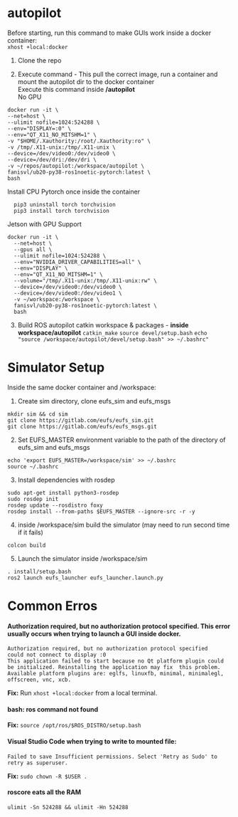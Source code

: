 # autopilot

Before starting, run this command to make GUIs work inside a docker container:  
```xhost +local:docker```

1. Clone the repo

2. Execute command - This pull the correct image, run a container  and mount the autopilot dir to the docker container  
   Execute this command inside **/autopilot**  
  No GPU
  ```
  docker run -it \
  --net=host \
  --ulimit nofile=1024:524288 \
  --env="DISPLAY=:0" \
  --env="QT_X11_NO_MITSHM=1" \
  -v "$HOME/.Xauthority:/root/.Xauthority:ro" \
  -v /tmp/.X11-unix:/tmp/.X11-unix \
  --device=/dev/video0:/dev/video0 \
  --device=/dev/dri:/dev/dri \
  -v ~/repos/autopilot:/workspace/autopilot \
  fanisvl/ub20-py38-ros1noetic-pytorch:latest \
  bash
  ```
  Install CPU Pytorch once inside the container
  ```
    pip3 uninstall torch torchvision
    pip3 install torch torchvision
  ```


Jetson with GPU Support
  ```
  docker run -it \
    --net=host \
    --gpus all \
    --ulimit nofile=1024:524288 \
    --env="NVIDIA_DRIVER_CAPABILITIES=all" \
    --env="DISPLAY" \
    --env="QT_X11_NO_MITSHM=1" \
    --volume="/tmp/.X11-unix:/tmp/.X11-unix:rw" \
    --device=/dev/video0:/dev/video0 \
    --device=/dev/video0:/dev/video1 \
    -v ~/workspace:/workspace \
    fanisvl/ub20-py38-ros1noetic-pytorch:latest \
    bash
  ```

3. Build ROS autopilot catkin workspace & packages - **inside workspace/autopilot**
   ```catkin_make```
   ```source devel/setup.bash```
   ```echo "source /workspace/autopilot/devel/setup.bash" >> ~/.bashrc" ```

# Simulator Setup
Inside the same docker container and /workspace:  

1. Create sim directory, clone eufs_sim and eufs_msgs
 ```
 mkdir sim && cd sim
 git clone https://gitlab.com/eufs/eufs_sim.git
 git clone https://gitlab.com/eufs/eufs_msgs.git
 ```

2. Set EUFS_MASTER environment variable to the path of the directory of eufs_sim and eufs_msgs
```
echo 'export EUFS_MASTER=/workspace/sim' >> ~/.bashrc
source ~/.bashrc
```

3. Install dependencies with rosdep
```
sudo apt-get install python3-rosdep
sudo rosdep init
rosdep update --rosdistro foxy
rosdep install --from-paths $EUFS_MASTER --ignore-src -r -y
```

4. inside /workspace/sim build the simulator (may need to run second time if it fails)
```
colcon build
```

5. Launch the simulator inside /workspace/sim
```
. install/setup.bash
ros2 launch eufs_launcher eufs_launcher.launch.py
```

# Common Erros

#### Authorization required, but no authorization protocol specified. This error usually occurs when trying to launch a GUI inside docker.
```
Authorization required, but no authorization protocol specified
could not connect to display :0
This application failed to start because no Qt platform plugin could be initialized. Reinstalling the application may fix  this problem.
Available platform plugins are: eglfs, linuxfb, minimal, minimalegl, offscreen, vnc, xcb.
```
**Fix:** Run ```xhost +local:docker``` from a local terminal.

#### bash: ros command not found
**Fix:** ```source /opt/ros/$ROS_DISTRO/setup.bash```

#### Visual Studio Code when trying to write to mounted file:
```
Failed to save Insufficient permissions. Select 'Retry as Sudo' to retry as superuser.
```
**Fix:** ```sudo chown -R $USER .```

#### roscore eats all the RAM
``` ulimit -Sn 524288 && ulimit -Hn 524288 ```
